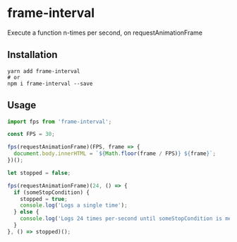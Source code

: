 # frame-interval

Execute a function n-times per second, on requestAnimationFrame

## Installation

```
yarn add frame-interval
# or
npm i frame-interval --save
```

## Usage

```javascript
import fps from 'frame-interval';

const FPS = 30;

fps(requestAnimationFrame)(FPS, frame => {
  document.body.innerHTML = `${Math.floor(frame / FPS)} ${frame}`;
})();
```

```javascript
let stopped = false;

fps(requestAnimationFrame)(24, () => {
  if (someStopCondition) {
    stopped = true;
    console.log('Logs a single time');
  } else {
    console.log('Logs 24 times per-second until someStopCondition is met');
  }
}, () => stopped)();
```
